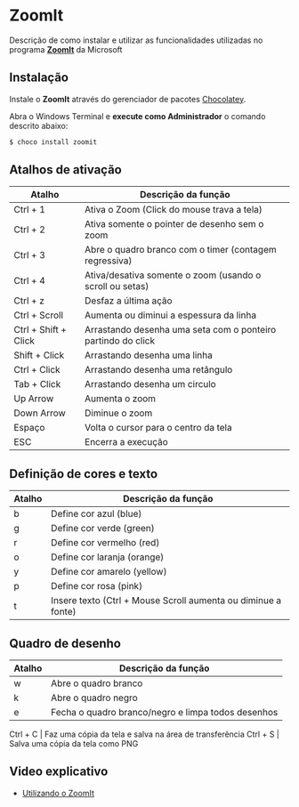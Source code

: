 # ZoomIt

Descrição de como instalar e utilizar as funcionalidades utilizadas no programa [**ZoomIt**](https://docs.microsoft.com/en-us/sysinternals/downloads/zoomit) da Microsoft

## Instalação

Instale o **ZoomIt** através do gerenciador de pacotes [Chocolatey](https://community.chocolatey.org/packages/zoomit).

Abra o Windows Terminal e **execute como Administrador** o comando descrito abaixo:

```zsh
$ choco install zoomit
```

## Atalhos de ativação

| Atalho               | Descrição da função                                          |
| -------------------- | ------------------------------------------------------------ |
| Ctrl + 1             | Ativa o Zoom (Click do mouse trava a tela)                   |
| Ctrl + 2             | Ativa somente o pointer de desenho sem o zoom                |
| Ctrl + 3             | Abre o quadro branco com o timer (contagem regressiva)       |
| Ctrl + 4             | Ativa/desativa somente o zoom (usando o scroll ou setas)     |
| Ctrl + z             | Desfaz a última ação                                         |
| Ctrl + Scroll        | Aumenta ou diminui a espessura da linha                      |
| Ctrl + Shift + Click | Arrastando desenha uma seta com o ponteiro partindo do click |
| Shift + Click        | Arrastando desenha uma linha                                 |
| Ctrl + Click         | Arrastando desenha uma retângulo                             |
| Tab + Click          | Arrastando desenha um circulo                                |
| Up Arrow             | Aumenta o zoom                                               |
| Down Arrow           | Diminue o zoom                                               |
| Espaço               | Volta o cursor para o centro da tela                         |
| ESC                  | Encerra a execução                                           |

## Definição de cores e texto

| Atalho | Descrição da função                                           |
| ------ | ------------------------------------------------------------- |
| b      | Define cor azul (blue)                                        |
| g      | Define cor verde (green)                                      |
| r      | Define cor vermelho (red)                                     |
| o      | Define cor laranja (orange)                                   |
| y      | Define cor amarelo (yellow)                                   |
| p      | Define cor rosa (pink)                                        |
| t      | Insere texto (Ctrl + Mouse Scroll aumenta ou diminue a fonte) |

## Quadro de desenho

| Atalho | Descrição da função                                |
| ------ | -------------------------------------------------- |
| w      | Abre o quadro branco                               |
| k      | Abre o quadro negro                                |
| e      | Fecha o quadro branco/negro e limpa todos desenhos |

Ctrl + C | Faz uma cópia da tela e salva na área de transferência
Ctrl + S | Salva uma cópia da tela como PNG

## Video explicativo

- [Utilizando o ZoomIt](https://www.youtube.com/watch?v=7XYa9q-nXBQ&t=334s&ab_channel=PowerBicomLu%C3%ADsGustavoSerra)
